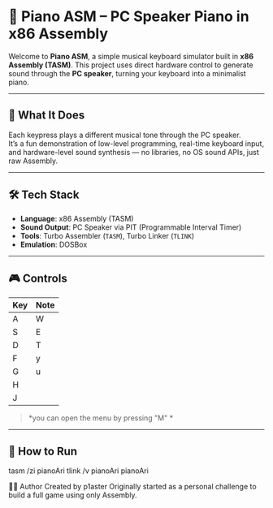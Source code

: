 # 🎹 Piano ASM – PC Speaker Piano in x86 Assembly

Welcome to **Piano ASM**, a simple musical keyboard simulator built in **x86 Assembly (TASM)**. This project uses direct hardware control to generate sound through the **PC speaker**, turning your keyboard into a minimalist piano.

---

## 🎼 What It Does

Each keypress plays a different musical tone through the PC speaker.  
It’s a fun demonstration of low-level programming, real-time keyboard input, and hardware-level sound synthesis — no libraries, no OS sound APIs, just raw Assembly.

---

## 🛠 Tech Stack

- **Language**: x86 Assembly (TASM)
- **Sound Output**: PC Speaker via PIT (Programmable Interval Timer)
- **Tools**: Turbo Assembler (`TASM`), Turbo Linker (`TLINK`)
- **Emulation**: DOSBox

---

## 🎮 Controls

| Key | Note  |
|-----|-------|
| A   | W     |
| S   | E     |
| D   | T     |
| F   | y     |
| G   | u     |
| H   |       |
| J   |       |

> *you can open the menu by pressing "M" *

---

## 🚀 How to Run

tasm /zi pianoAri
tlink /v pianoAri
pianoAri

🙋‍♂️ Author
Created by p1aster
Originally started as a personal challenge to build a full game using only Assembly.
